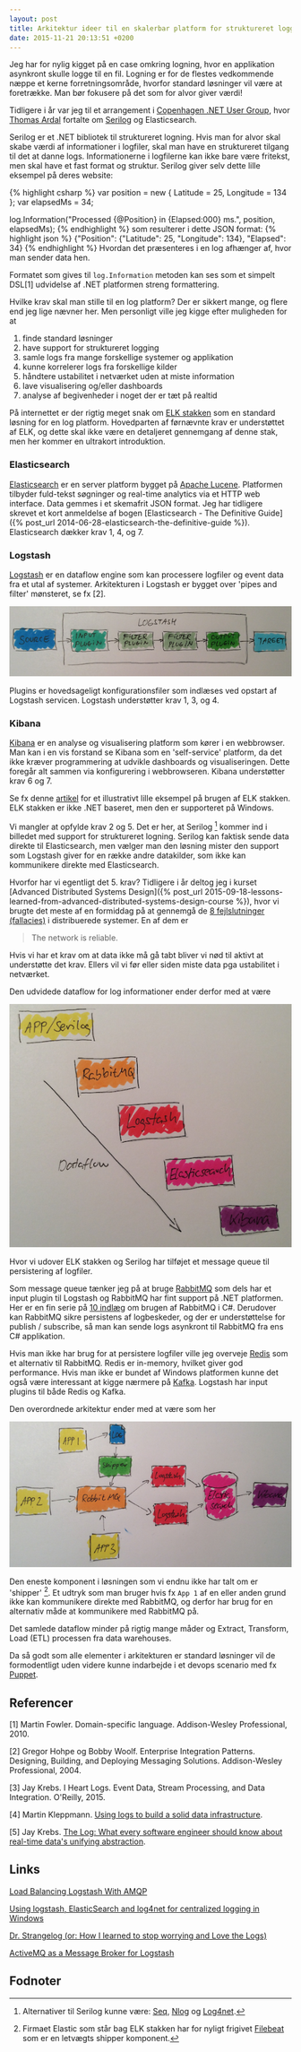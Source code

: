 ```yaml
---
layout: post
title: Arkitektur ideer til en skalerbar platform for struktureret logging
date: 2015-11-21 20:13:51 +0200
---
```

Jeg har for nylig kigget på en case omkring logning, hvor en applikation asynkront skulle logge til en fil. Logning er for de flestes vedkommende næppe et kerne forretningsområde, hvorfor standard løsninger vil være at foretrække. Man bør fokusere på det som for alvor giver værdi!

Tidligere i år var jeg til et arrangement i [Copenhagen .NET User Group](http://www.meetup.com/Copenhagen-Net-User-Group/events/221363633/), hvor [Thomas Ardal](https://twitter.com/thomasardal) fortalte om [Serilog](http://serilog.net/) og Elasticsearch.

Serilog er et .NET bibliotek til struktureret logning. Hvis man for alvor skal skabe værdi af informationer i logfiler, skal man have en struktureret tilgang til det at danne logs. Informationerne i logfilerne kan ikke bare være fritekst, men skal have et fast format og struktur. Serilog giver selv dette lille eksempel på deres website:

{% highlight csharp %}
var position = new { Latitude = 25, Longitude = 134 };
var elapsedMs = 34;

log.Information("Processed {@Position} in {Elapsed:000} ms.",
                position, elapsedMs);
{% endhighlight %}
som resulterer i dette JSON format:
{% highlight json %}
{"Position": {"Latitude": 25, "Longitude": 134}, "Elapsed": 34}
{% endhighlight %}
Hvordan det præsenteres i en log afhænger af, hvor man sender data hen.

Formatet som gives til `log.Information` metoden kan ses som et simpelt DSL[1] udvidelse af .NET platformen streng formattering.

Hvilke krav skal man stille til en log platform? Der er sikkert mange, og flere end jeg lige nævner her. Men personligt ville jeg kigge efter muligheden for at

1. finde standard løsninger
2. have support for struktureret logging
3. samle logs fra mange forskellige systemer og applikation
4. kunne korrelerer logs fra forskellige kilder
5. håndtere ustabilitet i netværket uden at miste information
6. lave visualisering og/eller dashboards
7. analyse af begivenheder i noget der er tæt på realtid

På internettet er der rigtig meget snak om [ELK stakken](https://www.elastic.co/webinars/introduction-elk-stack) som en standard løsning for en log platform. Hovedparten af førnævnte krav er understøttet af ELK, og dette skal ikke være en detaljeret gennemgang af denne stak, men her kommer en ultrakort introduktion.

### Elasticsearch
[Elasticsearch](https://www.elastic.co/products/elasticsearch) er en server platform bygget på [Apache Lucene](https://lucene.apache.org/core/). Platformen tilbyder fuld-tekst søgninger og real-time analytics via et HTTP web interface. Data gemmes i et skemafrit JSON format. Jeg har tidligere skrevet et kort anmeldelse af bogen [Elasticsearch - The Definitive Guide]({% post_url 2014-06-28-elasticsearch-the-definitive-guide %}). Elasticsearch dækker krav 1, 4, og 7.

### Logstash
[Logstash](https://www.elastic.co/products/logstash) er en dataflow engine som kan processere logfiler og event data fra et utal af systemer. Arkitekturen i Logstash er bygget over 'pipes and filter' mønsteret, se fx [2].

![center](/images/logstash.png)

Plugins er hovedsageligt konfigurationsfiler som indlæses ved opstart af Logstash servicen. Logstash understøtter krav 1, 3, og 4.

### Kibana
[Kibana](https://www.elastic.co/products/kibana) er en analyse og visualisering platform som kører i en webbrowser. Man kan i en vis forstand se Kibana som en 'self-service' platform, da det ikke kræver programmering at udvikle dashboards og visualiseringen. Dette foregår alt sammen via konfigurering i webbrowseren. Kibana understøtter krav 6 og 7.

Se fx denne [artikel](http://blog.webkid.io/visualize-datasets-with-elk/) for et illustrativt lille eksempel på brugen af ELK stakken. ELK stakken er ikke .NET baseret, men den er supporteret på Windows.

Vi mangler at opfylde krav 2 og 5. Det er her, at Serilog [^1] kommer ind i billedet med support for struktureret logning. Serilog kan faktisk sende data direkte til Elasticsearch, men vælger man den løsning mister den support som Logstash giver for en række andre datakilder, som ikke kan kommunikere direkte med Elasticsearch.

Hvorfor har vi egentligt det 5. krav? Tidligere i år deltog jeg i kurset [Advanced Distributed Systems Design]({% post_url 2015-09-18-lessons-learned-from-advanced-distributed-systems-design-course %}), hvor vi brugte det meste af en formiddag på at gennemgå de [8 fejlslutninger (fallacies)](https://pages.cs.wisc.edu/~zuyu/files/fallacies.pdf) i distribuerede systemer. En af dem er

>  The network is reliable.

Hvis vi har et krav om at data ikke må gå tabt bliver vi nød til aktivt at understøtte det krav. Ellers vil vi før eller siden miste data pga ustabilitet i netværket.

Den udvidede dataflow for log informationer ender derfor med at være

![center](/images/dataflow.png)

Hvor vi udover ELK stakken og Serilog har tilføjet et message queue til persistering af logfiler.

Som message queue tænker jeg på at bruge [RabbitMQ](https://www.rabbitmq.com/) som dels har et input plugin til Logstash og RabbitMQ har fint support på .NET platformen. Her er en fin serie på [10 indlæg](http://dotnetcodr.com/2014/04/28/messaging-with-rabbitmq-and-net-c-part-1-foundations-and-setup/) om brugen af RabbitMQ i C#. Derudover kan RabbitMQ sikre persistens af logbeskeder, og der er understøttelse for publish / subscribe, så man kan sende logs asynkront til RabbitMQ fra ens C# applikation.

Hvis man ikke har brug for at persistere logfiler ville jeg overveje [Redis](http://redis.io/) som et alternativ til RabbitMQ. Redis er in-memory, hvilket giver god performance. Hvis man ikke er bundet af Windows platformen kunne det også være interessant at kigge nærmere på [Kafka](https://kafka.apache.org/). Logstash har input plugins til både Redis og Kafka.

Den overordnede arkitektur ender med at være som her

![center](/images/logplatform.png)

Den eneste komponent i løsningen som vi endnu ikke har talt om er 'shipper' [^2]. Et udtryk som man bruger hvis fx `App 1` af en eller anden grund ikke kan kommunikere direkte med RabbitMQ, og derfor har brug for en alternativ måde at kommunikere med RabbitMQ på.

Det samlede dataflow minder på rigtig mange måder og Extract, Transform, Load (ETL) processen fra data warehouses.

Da så godt som alle elementer i arkitekturen er standard løsninger vil de formodentligt uden videre kunne indarbejde i et devops scenario med fx [Puppet](https://puppetlabs.com/).

## Referencer

[1] Martin Fowler. Domain-specific language. Addison-Wesley Professional, 2010.

[2] Gregor Hohpe og Bobby Woolf. Enterprise Integration Patterns. Designing, Building, and Deploying Messaging Solutions. Addison-Wesley Professional, 2004.

[3] Jay Krebs. I Heart Logs. Event Data, Stream Processing, and Data Integration. O'Reilly, 2015.

[4] Martin Kleppmann. [Using logs to build a solid data infrastructure](http://www.confluent.io/blog/using-logs-to-build-a-solid-data-infrastructure-or-why-dual-writes-are-a-bad-idea/).

[5] Jay Krebs. [The Log: What every software engineer should know about real-time data's unifying abstraction](https://engineering.linkedin.com/distributed-systems/log-what-every-software-engineer-should-know-about-real-time-datas-unifying).

## Links
[Load Balancing Logstash With AMQP](http://blog.lusis.org/blog/2012/01/31/load-balancing-logstash-with-amqp/)

[Using logstash, ElasticSearch and log4net for centralized logging in Windows](http://www.ben-morris.com/using-logstash-elasticsearch-and-log4net-for-centralized-logging-in-windows/)

[Dr. Strangelog (or: How I learned to stop worrying and Love the Logs)](http://steffen.sunlyng.net/post/dr-strangelog-or-how-i-learned-to-stop-worrying-and-love-the-logs1)

[ActiveMQ as a Message Broker for Logstash](http://blog.florian-hopf.de/2015/07/activemq-as-message-broker-for-logstash.html)

## Fodnoter

[^1]: Alternativer til Serilog kunne være: [Seq](https://getseq.net/), [Nlog](http://nlog-project.org/) og [Log4net](https://logging.apache.org/log4net/).

[^2]: Firmaet Elastic som står bag ELK stakken har for nyligt frigivet [Filebeat](https://www.elastic.co/products/beats/filebeat) som er en letvægts shipper komponent.
